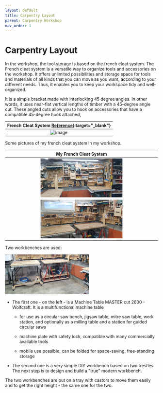```yaml
---
layout: default
title: Carpentry Layout
parent: Carpentry Workshop
nav_order: 1
---
```

# Carpentry Layout

In the workshop, the tool storage is based on the french cleat system.
The French cleat system is a versatile way to organize tools and accessories
on the workshop. It offers unlimited possibilities and storage space for tools 
and materials of all kinds that you can move as you want, 
according to your different needs. Thus, it enables you to keep your workspace tidy and 
well-organized. 

It is a simple bracket made with interlocking 45 degree angles.
In other words, it uses near-flat vertical lengths of timber with a 45-degree
angle cut. These angled cuts allow you to hook on accessories that have a 
compatible 45-degree hook attached, 


|                               French Cleat System  [Reference](https://www.thehandymansdaughter.com/){:target="_blank"}                               |
|:-----------------------------------------------------------------------------------------------------------------------------------------------------:|
| <img alt="image" height="18%" src="https://www.thehandymansdaughter.com/wp-content/uploads/2020/08/french-cleat-hook-together.jpg.webp" width="18%"/> | 

 Some pictures of my french cleat system in my workshop. 

|                               My French Cleat System                                |
|:-----------------------------------------------------------------------------------:|
|  <img alt="image" height="55%" src="/media/Organisation_Globale.jpg" width="55%"/>  | 
| <img alt="image" height="55%" src="/media/Organisation_Globale_1.jpg" width="55%"/> | 

Two workbenches are used: 

<img alt="image" height="55%" src="/media/Organisation_Globale_2.jpg" width="55%"/>

* The first one - on the left - is a Machine Table MASTER cut 2600 - Wolfcraft. It is a  multifunctional machine table
  
    * for use as a circular saw bench, jigsaw table, mitre saw table, work station, and optionally as a milling table 
    and a station for guided circular saws
  
    * machine plate with safety lock, compatible with many commercially available tools
    * mobile use possible; can be folded for space-saving, free-standing storage

* The second one is a very simple DIY workbench based on two trestles. 
The next step is to design and build a "true" modern workbench. 

The two workbenches are put on a tray with castors to move them easily 
and to get the right height - the same one for the two. 
